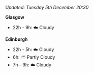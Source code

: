 *Updated: Tuesday 5th December 20:30*

**Glasgow**

* 22h - 9h: :cloud: Cloudy

**Edinburgh**

* 22h - 5h: :cloud: Cloudy
* 6h: :partly_sunny: Partly Cloudy
* 7h - 9h: :cloud: Cloudy
